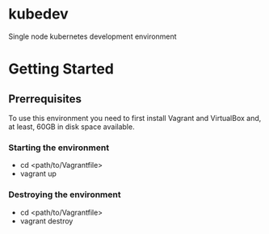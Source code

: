 # kubedev
Single node kubernetes development environment

# Getting Started

## Prerrequisites

To use this environment you need to first install Vagrant and VirtualBox and, at least, 60GB in disk space available.

### Starting the environment

  * cd <path/to/Vagrantfile>
  * vagrant up
  
### Destroying the environment

  * cd <path/to/Vagrantfile>
  * vagrant destroy
